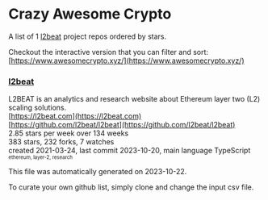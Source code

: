 # Crazy Awesome Crypto
A list of 1 [l2beat](https://github.com/l2beat) project repos ordered by stars.  

Checkout the interactive version that you can filter and sort: 
[https://www.awesomecrypto.xyz/](https://www.awesomecrypto.xyz/)  


### [l2beat](https://github.com/l2beat/l2beat)  
L2BEAT is an analytics and research website about Ethereum layer two (L2) scaling solutions.  
[https://l2beat.com](https://l2beat.com)  
[https://github.com/l2beat/l2beat](https://github.com/l2beat/l2beat)  
2.85 stars per week over 134 weeks  
383 stars, 232 forks, 7 watches  
created 2021-03-24, last commit 2023-10-20, main language TypeScript  
<sub><sup>ethereum, layer-2, research</sup></sub>


This file was automatically generated on 2023-10-22.  

To curate your own github list, simply clone and change the input csv file.  